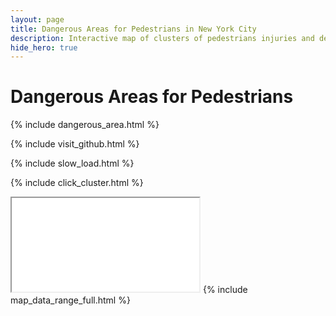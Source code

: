 ```yaml
---
layout: page
title: Dangerous Areas for Pedestrians in New York City
description: Interactive map of clusters of pedestrians injuries and deaths from vehicle collisions in New York City (NYC)
hide_hero: true
---
```

# Dangerous Areas for Pedestrians
{% include dangerous_area.html %}

{% include visit_github.html %}

{% include slow_load.html %}

{% include click_cluster.html %}
<iframe src="clusters_pedestrian_map.html" title="Marker cluster map identifying areas with a high density of collisions with pedestrians in New York City"></iframe>
{% include map_data_range_full.html %}

